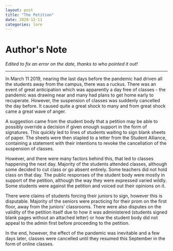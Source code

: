 ```yaml
---
layout: post
title: "The Petition"
date: 2020-12-11
categories: lore
---
```

# Author's Note
*Edited to fix an error on the date, thanks to who pointed it out!*

---

In March 11 2019, nearing the last days before the pandemic had driven all the students away from the campus, there was a ruckus.
There was an event of great anticipation which was apparently a day free of classes - the pandemic was drawing near and many had plans to get home early to recuperate. However, the suspension of classes was suddenly cancelled the day before. It caused quite a great shock to many and from great shock came a great wave of anger.

A suggestion came from the student body that a petition may be able to possibly override a decision if given enough support in the form of signatures. This quickly led to lines of students waiting to sign blank sheets of paper. The sheets were then stapled to a letter from the Student Alliance, containing a statement with their intentions to revoke the cancellation of the suspension of classes.

However, and there were many factors behind this, that led to classes happening the next day. Majority of the students attended classes, although some decided to cut class or go absent entirely. Some teachers did not hold class on that day. The public responses of the student body were mostly in support of the petition, although the way they were expressed varied wildly. Some students were against the petition and voiced out their opinions on it.

There were claims of students forcing their juniors to sign, however this is disputable. Majority of the seniors were practicing for their prom on the first floor, away from the juniors' classrooms. There were also disputes on the validity of the petition itself due to how it was administered (students signed blank pages without an attached letter) or how the student body did not appeal to the admin first before proceeding to the petition.

In the end, however, the effect of the pandemic was inevitable and a few days later, classes were cancelled until they resumed this September in the form of online classes.
